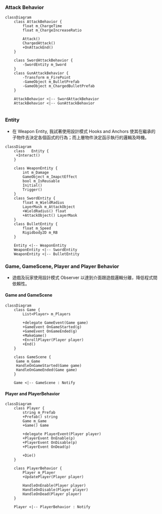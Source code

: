 ### Attack Behavior

```mermaid
classDiagram
	class AttackBehavior {
		float m_ChargeTime
		float m_ChargeIncreaseRatio
		
		Attack()
		ChargedAttack()
		+OnAttackEnd()
	}
	
	class SwordAttackBehavior {
		-SwordEntity m_Sword
	}
	class GunAttackBehavior {
		-Transform m_FirePoint
		-GameObject m_BulletPrefab
		-GameObject m_ChargedBulletPrefab
	}
	
	AttackBehavior <|-- SwordAttackBehavior
	AttackBehavior <|-- GunAttackBehavior
	
```

### Entity

* 在 Weapon Entity, 我試著使用設計模式 Hooks and Anchors 使其在繼承的子物件去決定各個函式的行為；而上層物件決定函示執行的邏輯及時機。

```mermaid
classDiagram
	class	Entity {
	 +Interact()
	}
	
	class WeaponEntity {
		int m_Damage
		GameObject m_ImapctEffect
		bool m_IsReusable
		Initial()
		Trigger()
	}
	class SwordEntity {
		float m_WieldRadius
		LayerMask m_AttackObject
		+WieldRadius() float
		+AttackObject() LayerMask
	}
	class BulletEntity {
		float m_Speed
		Rigidbody2D m_RB
	}
	
	Entity <|-- WeaponEntity
	WeaponEntity <|-- SwordEntity
	WeaponEntity <|-- BulletEntity
```

### Game, GameScene, Player and Player Behavior

* 遊戲及玩家使用設計模式 Observer 以達到介面跟遊戲邏輯分離，降低程式間依賴性。

#### Game and GameScene

```mermaid
classDiagram
	class Game {
		List<Player> m_Players
		
		+delegate GameEvent(Game game)
		+GameEvent OnGameStarted(g)
		+GameEvent OnGameEnded(g)
		+MakeGame()
		+EnrollPlayer(Player player)
		+End()
	}
	
	class GameScene {
	 Game m_Game
	 HandleOnGameStarted(Game game)
	 HandleOnGameEnded(Game game)
	}
	
	Game <|-- GameScene : Notify
```



#### Player and PlayerBehavior

```mermaid
classDiagram
	class Player {
		string m_Prefab
		+Prefab() string
		Game m_Game
		+Game() Game
		
		+delegate PlayerEvent(Player player)
		+PlayerEvent OnEnable(p)
		+PlayerEvent OnDisable(p)
		+PlayerEvent OnDead(p)
		
		+Die()
	}
	
	class PlayerBehavior {
		Player m_Player
		+UpdatePlayer(Player player)
		
		HandleOnEnable(Player player)
		HandleOnDisable(Player player)
		HandleOnDead(Player player)
	}
	
	Player <|-- PlayerBehavior : Notify
```

